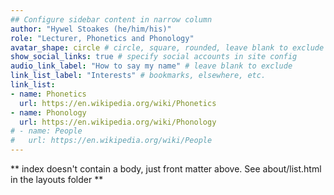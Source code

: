 ```yaml
---
## Configure sidebar content in narrow column
author: "Hywel Stoakes (he/him/his)"
role: "Lecturer, Phonetics and Phonology"
avatar_shape: circle # circle, square, rounded, leave blank to exclude
show_social_links: true # specify social accounts in site config
audio_link_label: "How to say my name" # leave blank to exclude
link_list_label: "Interests" # bookmarks, elsewhere, etc.
link_list:
- name: Phonetics
  url: https://en.wikipedia.org/wiki/Phonetics
- name: Phonology
  url: https://en.wikipedia.org/wiki/Phonology
# - name: People
#   url: https://en.wikipedia.org/wiki/People
---
```


\*\* index doesn't contain a body, just front matter above. See about/list.html in the layouts folder \*\*
